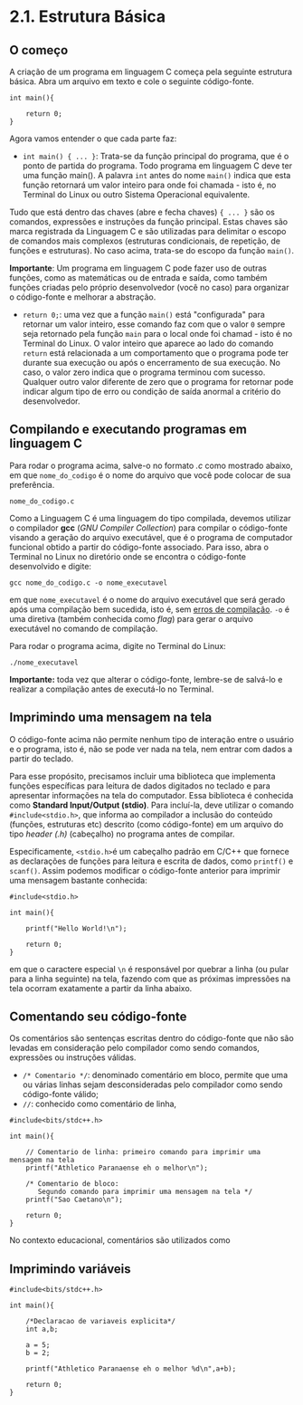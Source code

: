 # 2.1. Estrutura Básica

## O começo

A criação de um programa em linguagem C começa pela seguinte estrutura básica. Abra um arquivo em texto e cole o seguinte código-fonte.

```
int main(){

    return 0;
}
```

Agora vamos entender o que cada parte faz:

- ```int main() { ... }```: Trata-se da função principal do programa, que é o ponto de partida do programa. Todo programa em linguagem C deve ter uma função main(). A palavra ```int``` antes do nome ```main()``` indica que esta função retornará um valor inteiro para onde foi chamada - isto é, no Terminal do Linux ou outro Sistema Operacional equivalente.

Tudo que está dentro das chaves (abre e fecha chaves) ```{ ... }``` são os comandos, expressões e instruções da função principal. Estas chaves são marca registrada da Linguagem C e são utilizadas para delimitar o escopo de comandos mais complexos (estruturas condicionais, de repetição, de funções e estruturas). No caso acima, trata-se do escopo da função ```main()```.

**Importante**: Um programa em linguagem C pode fazer uso de outras funções, como as matemáticas ou de entrada e saída, como também funções criadas pelo próprio desenvolvedor (você no caso) para organizar o código-fonte e melhorar a abstração.

- ```return 0;```: uma vez que a função ```main()``` está "configurada" para retornar um valor inteiro, esse comando faz com que o valor ```0``` sempre seja retornado pela função ```main``` para o local onde foi chamad - isto é no Terminal do Linux. O valor inteiro que aparece ao lado do comando ```return``` está relacionada a um comportamento que o programa pode ter durante sua execução ou após o encerramento de sua execução. No caso, o valor zero indica que o programa terminou com sucesso. Qualquer outro valor diferente de zero que o programa for retornar pode indicar algum tipo de erro ou condição de saída anormal a critério do desenvolvedor.

## Compilando e executando programas em linguagem C

Para rodar o programa acima, salve-o no formato *.c* como mostrado abaixo, em que ```nome_do_codigo``` é o nome do arquivo que você pode colocar de sua preferência.

```
nome_do_codigo.c
```

Como a Linguagem C é uma linguagem do tipo compilada, devemos utilizar o compilador  **gcc** (*GNU Compiler Collection*) para compilar o código-fonte visando a geração do arquivo executável, que é o programa de computador funcional obtido a partir do código-fonte associado. Para isso, abra o Terminal no Linux no diretório onde se encontra o código-fonte desenvolvido e digite:

```
gcc nome_do_codigo.c -o nome_executavel
```

em que ```nome_executavel``` é o nome do arquivo executável que será gerado após uma compilação bem sucedida, isto é, sem [erros de compilação](../avulsos/erros.md). ```-o``` é uma diretiva (também conhecida como *flag*) para gerar o arquivo executável no comando de compilação. 

Para rodar o programa acima, digite no Terminal do Linux:

```
./nome_executavel
```

**Importante:** toda vez que alterar o código-fonte, lembre-se de salvá-lo e realizar a compilação antes de executá-lo no Terminal.


## Imprimindo uma mensagem na tela

O código-fonte acima não permite nenhum tipo de interação entre o usuário e o programa, isto é, não se pode ver nada na tela, nem entrar com dados a partir do teclado.

Para esse propósito, precisamos incluir uma biblioteca que implementa funções específicas para leitura de dados digitados no teclado e para apresentar informações na tela do computador. Essa biblioteca é conhecida como **Standard Input/Output (stdio)**. Para incluí-la, deve utilizar o comando ```#include<stdio.h>```, que informa ao compilador a inclusão do conteúdo (funções, estruturas etc) descrito (como código-fonte) em um arquivo do tipo *header (.h)* (cabeçalho) no programa antes de compilar.

Especificamente, ```<stdio.h>```é um cabeçalho padrão em C/C++ que fornece as declarações de funções para leitura e escrita de dados, como ```printf()``` e ```scanf()```. Assim podemos modificar o código-fonte anterior para imprimir uma mensagem bastante conhecida:

```
#include<stdio.h>

int main(){

    printf("Hello World!\n");

    return 0;
}
```

em que o caractere especial ```\n``` é responsável por quebrar a linha (ou pular para a linha seguinte) na tela, fazendo com que as próximas impressões na tela ocorram exatamente a partir da linha abaixo.

## Comentando seu código-fonte

Os comentários são sentenças escritas dentro do código-fonte que não são levadas em consideração pelo compilador como sendo comandos, expressões ou instruções válidas. 

- ```/* Comentario */```: denominado comentário em bloco, permite que uma ou várias linhas sejam desconsideradas pelo compilador como sendo código-fonte válido;
- ``` // ```: conhecido como comentário de linha, 

```
#include<bits/stdc++.h>

int main(){

    // Comentario de linha: primeiro comando para imprimir uma mensagem na tela 
    printf("Athletico Paranaense eh o melhor\n");

    /* Comentario de bloco:
       Segundo comando para imprimir uma mensagem na tela */
    printf("Sao Caetano\n");

    return 0;
}
```

No contexto educacional, comentários são utilizados como 

## Imprimindo variáveis

```
#include<bits/stdc++.h>

int main(){

    /*Declaracao de variaveis explicita*/
    int a,b;

    a = 5;
    b = 2;

    printf("Athletico Paranaense eh o melhor %d\n",a+b);

    return 0;
}
```
